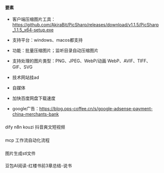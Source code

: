 #### 要素
- 客户端压缩图片工具：https://github.com/AkiraBit/PicSharp/releases/download/v1.1.5/PicSharp_1.1.5_x64-setup.exe
- 支持平台：windows、macos都支持
- 功能：批量压缩图片；监听目录自动压缩图片
- 支持处理的图片类型：PNG、JPEG、WebP/动画 WebP、AVIF、TIFF、GIF、SVG

- 技术网站挂ad
- 自媒体
- 加快百度网盘下载速度
- google广告：https://blog.ops-coffee.cn/s/google-adsense-payment-china-merchants-bank



###
 dify n8n kouzi 抖音爽文短视频

###
 mcp 工作流自动化流程

### 
图片生成stl文件


#### 
豆包AI阅读-红楼书前3章总结-说书
  
